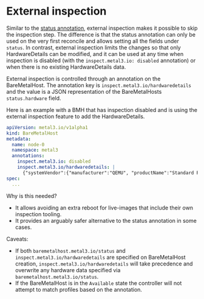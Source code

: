 # External inspection

Similar to the [status annotation](status_annotation.md), external inspection makes it possible to skip the inspection step.
The difference is that the status annotation can only be used on the very first reconcile and allows setting all the fields under `status`.
In contrast, external inspection limits the changes so that only HardwareDetails can be modified, and it can be used at any time when inspection is disabled (with the `inspect.metal3.io: disabled` annotation) or when there is no existing HardwareDetails data.

External inspection is controlled through an annotation on the BareMetalHost.
The annotation key is `inspect.metal3.io/hardwaredetails` and the value is a JSON representation of the BareMetalHosts `status.hardware` field.

Here is an example with a BMH that has inspection disabled and is using the external inspection feature to add the HardwareDetails.

```yaml
apiVersion: metal3.io/v1alpha1
kind: BareMetalHost
metadata:
  name: node-0
  namespace: metal3
  annotations:
    inspect.metal3.io: disabled
    inspect.metal3.io/hardwaredetails: |
      {"systemVendor":{"manufacturer":"QEMU", "productName":"Standard PC (Q35 + ICH9, 2009)","serialNumber":""}, "firmware":{"bios":{"date":"","vendor":"","version":""}},"ramMebibytes":4096, "nics":[{"name":"eth0","model":"0x1af4 0x0001","mac":"00:b7:8b:bb:3d:f6", "ip":"172.22.0.64","speedGbps":0,"vlanId":0,"pxe":true}], "storage":[{"name":"/dev/sda","rotational":true,"sizeBytes":53687091200, "vendor":"QEMU", "model":"QEMU HARDDISK","serialNumber":"drive-scsi0-0-0-0", "hctl":"6:0:0:0"}],"cpu":{"arch":"x86_64", "model":"Intel Xeon E3-12xx v2 (IvyBridge)","clockMegahertz":2494.224, "flags":["foo"],"count":4},"hostname":"hwdAnnotation-0"}
spec:
  ...
```

Why is this needed?

- It allows avoiding an extra reboot for live-images that include their own inspection tooling.
- It provides an arguably safer alternative to the status annotation in some cases.

Caveats:

- If both `baremetalhost.metal3.io/status` and `inspect.metal3.io/hardwaredetails` are specified on BareMetalHost creation, `inspect.metal3.io/hardwaredetails` will take precedence and overwrite any hardware data specified via `baremetalhost.metal3.io/status`.
- If the BareMetalHost is in the `Available` state the controller will not attempt to match profiles based on the annotation.
